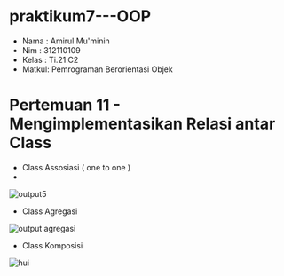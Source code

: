 # praktikum7---OOP

- Nama  : Amirul Mu'minin 
- Nim   : 312110109   
- Kelas : Ti.21.C2  
- Matkul: Pemrograman Berorientasi Objek 


# Pertemuan 11 - Mengimplementasikan Relasi antar Class #

- Class Assosiasi ( one to one )
- 
![output5](https://user-images.githubusercontent.com/116171779/206338818-d5064794-23c8-4aad-bf21-f5b70e60332b.png)


- Class Agregasi

![output agregasi](https://user-images.githubusercontent.com/116171779/206338899-35317043-8541-43cf-8cbd-8289a4cd4f74.png)


- Class Komposisi

![hui](https://user-images.githubusercontent.com/116171779/206339335-7c702955-b9fb-4257-bdef-18e69b986b0f.png)


